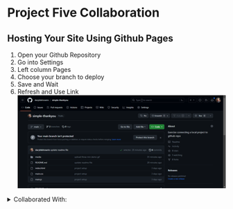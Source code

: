 # Project Five Collaboration

## Hosting Your Site Using Github Pages
1. Open your Github Repository
2. Go into Settings
3. Left column Pages
4. Choose your branch to deploy
5. Save and Wait
6. Refresh and Use Link
<kbd><img src="https://github.com/daryldelrosario/simple-thankyou/blob/main/media/host-w-github.gif?raw=true" alt="github pages tutorial demo gif"></kbd>

<details>
  <summary>Collaborated With:</summary>

- Daryl del Rosario <a href="https://github.com/daryldelrosario">@daryldelrosario</a>
  - <a href="https://daryldelrosario.github.io/simple-thankyou/">Thank You</a>
<kbd><img src="https://github.com/daryldelrosario/simple-thankyou/blob/main/media/thank-you.gif?raw=true" alt="simple thank you live demo gif"></kbd>
</details>
